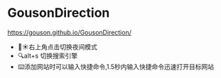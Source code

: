 # GousonDirection
https://gouson.github.io/GousonDirection/

* 🌙☀️右上角点击切换夜间模式
* 🔍alt+s 切换搜索引擎
* ⌨️添加网站时可以输入快捷命令,1.5秒内输入快捷命令迅速打开目标网站

